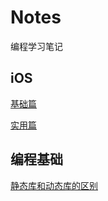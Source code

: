# Notes

编程学习笔记

## iOS

[基础篇](./iOS/基础篇/README.md)

[实用篇](./iOS/实用篇/README.md)

## 编程基础

[静态库和动态库的区别](./编程基础/静态库和动态库区别.md)
